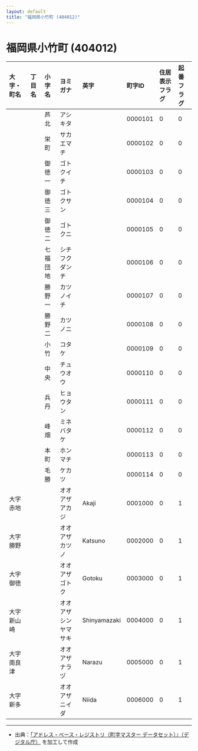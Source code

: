 ```yaml
---
layout: default
title: "福岡県小竹町 (404012)"
---
```


# 福岡県小竹町 (404012)

| 大字・町名 | 丁目名 | 小字名 | ヨミガナ | 英字 | 町字ID | 住居表示フラグ | 起番フラグ |
|:---|:---|:---|:---|:---|:---|:---|:---|
|  |  | 芦北 | アシキタ |  | 0000101 | 0 | 0 |
|  |  | 栄町 | サカエマチ |  | 0000102 | 0 | 0 |
|  |  | 御徳一 | ゴトクイチ |  | 0000103 | 0 | 0 |
|  |  | 御徳三 | ゴトクサン |  | 0000104 | 0 | 0 |
|  |  | 御徳二 | ゴトクニ |  | 0000105 | 0 | 0 |
|  |  | 七福団地 | シチフクダンチ |  | 0000106 | 0 | 0 |
|  |  | 勝野一 | カツノイチ |  | 0000107 | 0 | 0 |
|  |  | 勝野二 | カツノニ |  | 0000108 | 0 | 0 |
|  |  | 小竹 | コタケ |  | 0000109 | 0 | 0 |
|  |  | 中央 | チュウオウ |  | 0000110 | 0 | 0 |
|  |  | 兵丹 | ヒョウタン |  | 0000111 | 0 | 0 |
|  |  | 峰畑 | ミネバタケ |  | 0000112 | 0 | 0 |
|  |  | 本町 | ホンマチ |  | 0000113 | 0 | 0 |
|  |  | 毛勝 | ケカツ |  | 0000114 | 0 | 0 |
| 大字赤地 |  |  | オオアザアカジ | Akaji | 0001000 | 0 | 1 |
| 大字勝野 |  |  | オオアザカツノ | Katsuno | 0002000 | 0 | 1 |
| 大字御徳 |  |  | オオアザゴトク | Gotoku | 0003000 | 0 | 1 |
| 大字新山崎 |  |  | オオアザシンヤマサキ | Shinyamazaki | 0004000 | 0 | 1 |
| 大字南良津 |  |  | オオアザナラヅ | Narazu | 0005000 | 0 | 1 |
| 大字新多 |  |  | オオアザニイダ | Niida | 0006000 | 0 | 1 |

---

- 出典：[「アドレス・ベース・レジストリ（町字マスター データセット）』（デジタル庁）](https://www.digital.go.jp/policies/base_registry_address/) を加工して作成